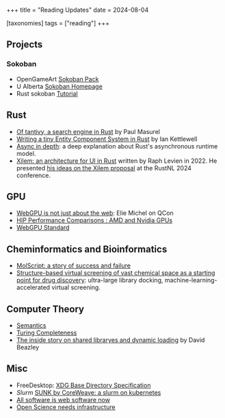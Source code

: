 +++
title = "Reading Updates"
date = 2024-08-04

[taxonomies]
tags = ["reading"]
+++

## Projects

### Sokoban
- OpenGameArt [Sokoban Pack](https://opengameart.org/content/sokoban-pack)
- U Alberta [Sokoban Homepage](https://webdocs.cs.ualberta.ca/~games/Sokoban/)
- Rust sokoban [Tutorial](https://sokoban.iolivia.me/c01-00-intro)



## Rust 
- [Of tantivy, a search engine in Rust](https://fulmicoton.com/posts/behold-tantivy/) by Paul Masurel
- [Writing a tiny Entity Component System in Rust](https://ianjk.com/ecs-in-rust/) by Ian Kettlewell
- [Async in depth](https://tokio.rs/tokio/tutorial/async): a deep explanation about Rust's asynchronous runtime model.
- [Xilem: an architecture for UI in Rust](https://raphlinus.github.io/rust/gui/2022/05/07/ui-architecture.html) written by Raph Levien in 2022. He presented [his ideas on the Xilem proposal](https://www.youtube.com/watch?v=OvfNipIcRiQ) at the RustNL 2024 conference.



## GPU
- [WebGPU is not just about the web](https://www.youtube.com/watch?v=qHrx41aOTUQ): Elie Michel on QCon
- [HIP Performance Comparisons : AMD and Nvidia GPUs](https://journal.fluidnumerics.com/hip-performance-comparisons-amd-and-nvidia-gpus)
- [WebGPU Standard](https://gpuweb.github.io/gpuweb/)



## Cheminformatics and Bioinformatics
- [MolScript: a story of success and failure](https://pekrau.github.io/2014/11/03/molscript-a-story-of-success-and-failure/)
- [Structure-based virtual screening of vast chemical space as a starting point for drug discovery](https://www.sciencedirect.com/science/article/pii/S0959440X24000563): ultra-large library docking, machine-learning-accelerated virtual screening.



## Computer Theory
- [Semantics](https://en.wikipedia.org/wiki/Semantics)
- [Turing Completeness](https://en.wikipedia.org/wiki/Turing_completeness)
- [The inside story on shared libraryes and dynamic loading](https://cseweb.ucsd.edu/~gbournou/CSE131/the_inside_story_on_shared_libraries_and_dynamic_loading.pdf) by David Beazley



## Misc
- FreeDesktop: [XDG Base Directory Specification](https://specifications.freedesktop.org/basedir-spec/latest/#index)
- *Slurm* [SUNK by CoreWeave: a slurm on kubernetes](https://www.coreweave.com/blog/sunk-slurm-on-kubernetes-implementations)
- [All software is web software now](https://jamsocket.com/blog/all-software-is-web-software)
- [Open Science needs infrastructure](https://pekrau.github.io/2016/05/22/motesplats-open-access-2016-open-science-needs-infrastructure/)

